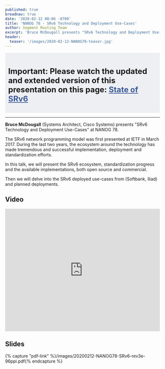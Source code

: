 ```yaml
---
published: true
breadnav: true
date: '2020-02-12 00:06 -0700'
title: 'NANOG 78 - SRv6 Technology and Deployment Use-Cases'
author: Segment Routing Team
excerpt: 'Bruce McDougall presents "SRv6 Technology and Deployment Use-Cases" at NANOG 78'
header:
  teaser: '/images/2020-02-12-NANOG78-teaser.jpg'
---
```


<div class="notice" style="padding: 10px 10px 10px; background-color:#edeff2">
<h2 style="font-size: 1.8em;"><strong>Important:</strong> Please watch the updated and extended version of this presentation on this page: <a href="/srv6-status/" style="color: #3b5998;">State of SRv6</a></h2>
</div>

----

**Bruce McDougall** (Systems Architect, Cisco Systems) presents "SRv6 Technology and Deployment Use-Cases" at NANOG 78.

The SRv6 network programming model was first presented at IETF in March 2017. During the last two years, the ecosystem around the technology has made tremendous and successful implementation, deployment and standardization efforts.

In this talk, we will present the SRv6 ecosystem, standardization progress and the available implementations, both open source and commercial.

Then we will delve into the SRv6 deployed use-cases from (Softbank, Iliad) and planned deployments.

## Video
<iframe width="100%" height="400px"src="https://www.youtube.com/embed/KtXcy_0q8qs" frameborder="0" allowfullscreen></iframe>

## Slides

{% capture "pdf-link" %}/images/20200212-NANOG78-SRv6-rev3e-96ppi.pdf{% endcapture %}
<script src="{{ '/assets/js/pdfobject.min.js' | relative_url }}"></script>
<div class="fitvidsignore" id="pdf"></div>
<script>PDFObject.embed(" {{ pdf-link }} ", "#pdf", {height: "21.5em", width: "31.3em"});</script>
